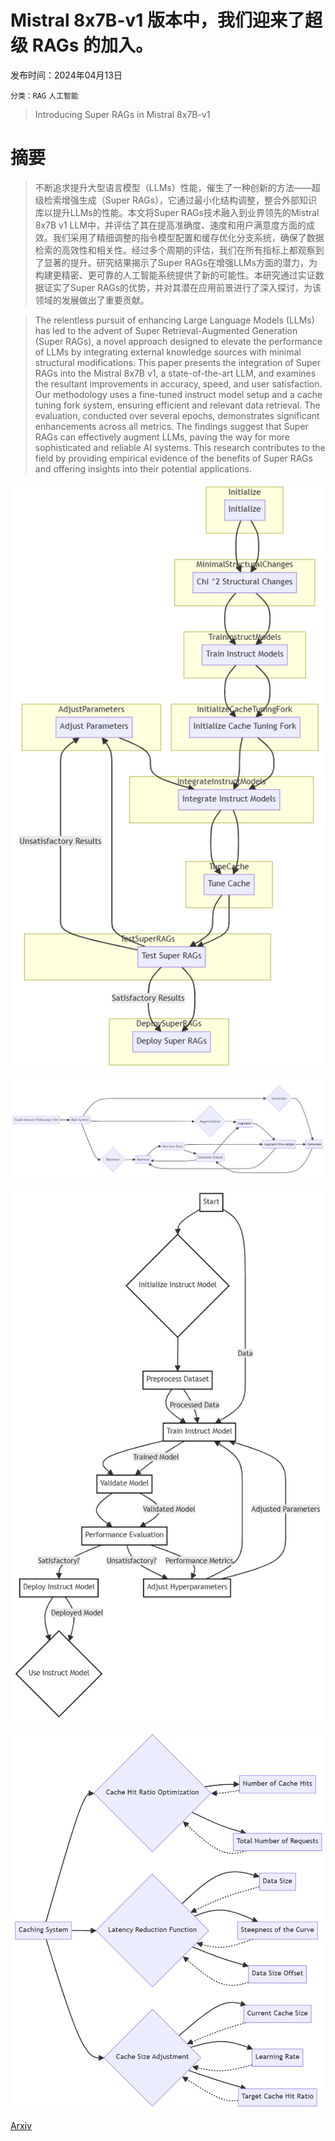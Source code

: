 # Mistral 8x7B-v1 版本中，我们迎来了超级 RAGs 的加入。

发布时间：2024年04月13日

`分类：RAG` `人工智能`

> Introducing Super RAGs in Mistral 8x7B-v1

# 摘要

> 不断追求提升大型语言模型（LLMs）性能，催生了一种创新的方法——超级检索增强生成（Super RAGs），它通过最小化结构调整，整合外部知识库以提升LLMs的性能。本文将Super RAGs技术融入到业界领先的Mistral 8x7B v1 LLM中，并评估了其在提高准确度、速度和用户满意度方面的成效。我们采用了精细调整的指令模型配置和缓存优化分支系统，确保了数据检索的高效性和相关性。经过多个周期的评估，我们在所有指标上都观察到了显著的提升。研究结果揭示了Super RAGs在增强LLMs方面的潜力，为构建更精密、更可靠的人工智能系统提供了新的可能性。本研究通过实证数据证实了Super RAGs的优势，并对其潜在应用前景进行了深入探讨，为该领域的发展做出了重要贡献。

> The relentless pursuit of enhancing Large Language Models (LLMs) has led to the advent of Super Retrieval-Augmented Generation (Super RAGs), a novel approach designed to elevate the performance of LLMs by integrating external knowledge sources with minimal structural modifications. This paper presents the integration of Super RAGs into the Mistral 8x7B v1, a state-of-the-art LLM, and examines the resultant improvements in accuracy, speed, and user satisfaction. Our methodology uses a fine-tuned instruct model setup and a cache tuning fork system, ensuring efficient and relevant data retrieval. The evaluation, conducted over several epochs, demonstrates significant enhancements across all metrics. The findings suggest that Super RAGs can effectively augment LLMs, paving the way for more sophisticated and reliable AI systems. This research contributes to the field by providing empirical evidence of the benefits of Super RAGs and offering insights into their potential applications.

![Mistral 8x7B-v1 版本中，我们迎来了超级 RAGs 的加入。](../../../paper_images/2404.08940/working.png)

![Mistral 8x7B-v1 版本中，我们迎来了超级 RAGs 的加入。](../../../paper_images/2404.08940/small_instruct.png)

![Mistral 8x7B-v1 版本中，我们迎来了超级 RAGs 的加入。](../../../paper_images/2404.08940/Instruct.png)

![Mistral 8x7B-v1 版本中，我们迎来了超级 RAGs 的加入。](../../../paper_images/2404.08940/cache.png)

[Arxiv](https://arxiv.org/abs/2404.08940)